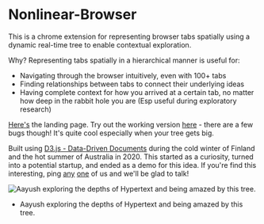 # Nonlinear-Browser

This is a chrome extension for representing browser tabs spatially using a dynamic real-time tree to enable contextual exploration.

Why? Representing tabs spatially in a hierarchical manner is useful for:
- Navigating through the browser intuitively, even with 100+ tabs
- Finding relationships between tabs to connect their underlying ideas
- Having complete context for how you arrived at a certain tab, no matter how deep in the rabbit hole you are (Esp useful during exploratory research)

[Here's](https://nonlinearbrowser.carrd.co/) the landing page.
Try out the working version [here](https://chrome.google.com/webstore/detail/nonlinear-browser/jjbpfnijgokebcbepdobkbneconogbkm) - there are a few bugs though! It's quite cool especially when your tree gets big.

Built using [D3.js - Data-Driven Documents](https://d3js.org/) during the cold winter of Finland and the hot summer of Australia in 2020. This started as a curiosity, turned into a potential startup, and ended as a demo for this idea. If you're find this interesting, ping [any](https://twitter.com/aay17ush) [one](https://twitter.com/sparrsh_nagdda) of us and we'll be glad to talk! 

![Aayush exploring the depths of Hypertext and being amazed by this tree.](https://user-images.githubusercontent.com/29465889/124818529-cf795300-df73-11eb-937d-4512daf8e85b.png)
- Aayush exploring the depths of Hypertext and being amazed by this tree.
